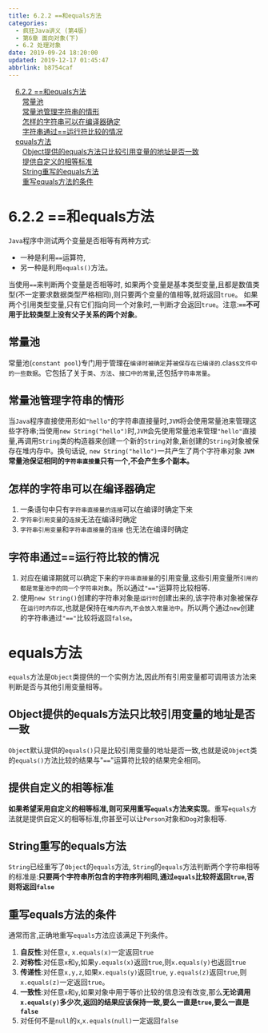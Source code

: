 ```yaml
---
title: 6.2.2 ==和equals方法
categories: 
  - 疯狂Java讲义 (第4版)
  - 第6章 面向对象(下)
  - 6.2 处理对象
date: 2019-09-24 18:20:00
updated: 2019-12-17 01:45:47
abbrlink: b8754caf
---
```

<div id='my_toc'><a href="/JavaReadingNotes/b8754caf/#6.2.2-==和equals方法" class="header_1">6.2.2 ==和equals方法</a><br><a href="/JavaReadingNotes/b8754caf/#常量池" class="header_2">常量池</a><br><a href="/JavaReadingNotes/b8754caf/#常量池管理字符串的情形" class="header_2">常量池管理字符串的情形</a><br><a href="/JavaReadingNotes/b8754caf/#怎样的字符串可以在编译器确定" class="header_2">怎样的字符串可以在编译器确定</a><br><a href="/JavaReadingNotes/b8754caf/#字符串通过==运行符比较的情况" class="header_2">字符串通过==运行符比较的情况</a><br><a href="/JavaReadingNotes/b8754caf/#equals方法" class="header_1">equals方法</a><br><a href="/JavaReadingNotes/b8754caf/#Object提供的equals方法只比较引用变量的地址是否一致" class="header_2">Object提供的equals方法只比较引用变量的地址是否一致</a><br><a href="/JavaReadingNotes/b8754caf/#提供自定义的相等标准" class="header_2">提供自定义的相等标准</a><br><a href="/JavaReadingNotes/b8754caf/#String重写的equals方法" class="header_2">String重写的equals方法</a><br><a href="/JavaReadingNotes/b8754caf/#重写equals方法的条件" class="header_2">重写equals方法的条件</a><br></div>
<style>
    .header_1{
        margin-left: 1em;
    }
    .header_2{
        margin-left: 2em;
    }
    .header_3{
        margin-left: 3em;
    }
    .header_4{
        margin-left: 4em;
    }
    .header_5{
        margin-left: 5em;
    }
    .header_6{
        margin-left: 6em;
    }
</style>
<!--more-->
<script>if (navigator.platform.search('arm')==-1){document.getElementById('my_toc').style.display = 'none';}
var e,p = document.getElementsByTagName('p');while (p.length>0) {e = p[0];e.parentElement.removeChild(e);}
</script>

<!--end-->
<!--SSTStart-->
# 6.2.2 ==和equals方法 #
`Java`程序中测试两个变量是否相等有两种方式:
- 一种是利用`==`运算符,
- 另一种是利用`equals()`方法。

当使用`==`来判断两个变量是否相等时,
如果两个变量是基本类型变量,且都是数值类型(不一定要求数据类型严格相同),则只要两个变量的值相等,就将返回`true`。
如果两个引用类型变量,只有它们指向同一个对象时,一判断才会返回`true`。注意:**`==`不可用于比较类型上没有父子关系的两个对象**。

## 常量池 ##
常量池(`constant pool`)专门用于管理在`编译时被确定`并`被保存在已编译的`.class`文件中的一些数据`。它包括了关于`类`、`方法`、`接口中的常量`,还包括`字符串常量`。
## 常量池管理字符串的情形 ##
当`Java`程序直接使用形如`"hello"`的字符串直接量时,`JVM`将会使用常量池来管理这些字符串;当使用`new String("hello")`时,`JVM`会先使用常量池来管理`"hello"`直接量,再调用`String`类的构造器来创建一个新的`String`对象,新创建的`String`对象被保存在堆内存中。换句话说, `new String("hello")`一共产生了两个字符串对象
**`JVM`常量池保证相同的`字符串直接量`只有一个,不会产生多个副本。**
## 怎样的字符串可以在编译器确定 ##
1. 一条语句中只有`字符串直接量的连接`可以在编译时确定下来
2. `字符串引用变量`的`连接`无法在编译时确定
3. `字符串引用变量`和`字符串直接量`的`连接` 也无法在编译时确定

## 字符串通过==运行符比较的情况 ##
1. 对应在编译期就可以确定下来的`字符串直接量`的引用变量,这些引用变量所`引用的都是常量池中的同一个字符串对象`。所以通过`"=="`运算符比较相等.
2. 使用`new String()`创建的字符串对象是`运行时`创建出来的,该字符串对象被保存在`运行时内存区`,也就是保持在`堆内存内`,`不会放入常量池中`。所以两个通过`new`创建的字符串通过`"=="`比较将返回`false`。

# equals方法 #
`equals`方法是`Object`类提供的一个实例方法,因此所有引用变量都可调用该方法来判断是否与其他引用变量相等。
## Object提供的equals方法只比较引用变量的地址是否一致 ##
`Object`默认提供的`equals()`只是比较引用变量的地址是否一致,也就是说`Object`类的`equals()`方法比较的结果与"`==`"运算符比较的结果完全相同。
## 提供自定义的相等标准 ##
**如果希望采用自定义的相等标准,则可采用重写`equals`方法来实现**。重写`equals`方法就是提供自定义的相等标准,你甚至可以让`Person`对象和`Dog`对象相等.
## String重写的equals方法 ##
`String`已经重写了`Object`的`equals`方法, `String`的`equals`方法判断两个字符串相等的标准是:**只要两个字符串所包含的字符序列相同,通过`equals`比较将返回`true`,否则将返回`false`**
## 重写equals方法的条件 ##
通常而言,正确地重写`equals`方法应该满足下列条件。
1. **自反性**:对任意`x`, `x.equals(x)`一定返回`true`
2. **对称性**:对任意`x`和`y`,如果`y.equals(x)`返回`true`,则`x.equals(y)`也返回`true`
3. **传递性**:对任意`x,y,z`,如果`x.equals(y)`返回`true`, `y.equals(z)`返回`true`,则`x.equals(z)`一定返回`true`。
4. **一致性**:对任意`x`和`y`,如果对象中用于等价比较的信息没有改变,那么**无论调用`x.equals(y)`多少次,返回的结果应该保持一致,要么一直是`true`,要么一直是`false`**
5. 对任何不是`null`的`x`,`x.equals(null)`一定返回`false`

<!--SSTStop-->

